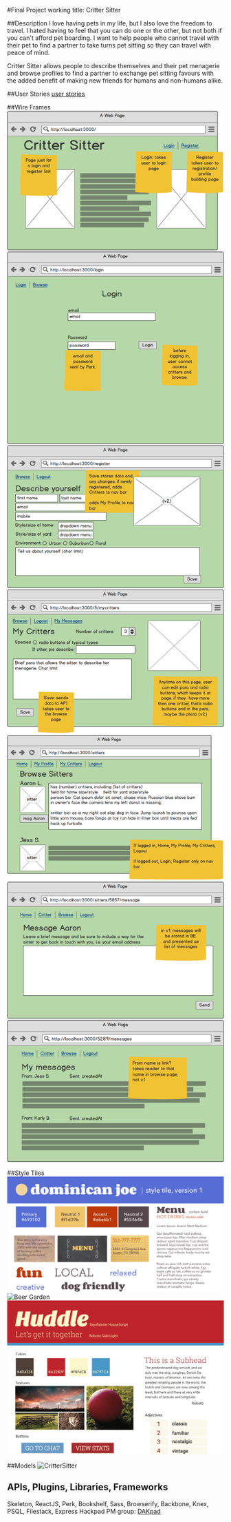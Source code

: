 #Final Project working title: Critter Sitter

##Description
I love having pets in my life, but I also love the freedom to travel. I hated having to feel that you can do one or the other, but not both if you can't afford pet boarding. I want to help people who cannot travel with their pet to find a partner to take turns pet sitting so they can travel with peace of mind. 


Critter Sitter allows people to describe themselves and their pet menagerie and browse profiles to find a partner to exchange pet sitting favours with the added benefit of making new friends for humans and non-humans alike.

##User Stories
[user stories](https://trello.com/b/XGPVSCna/tiy-final-project)


##Wire Frames
![Welcome Page](./markups/WelcomePage.png)
![Login Page](./markups/LoginPage.png)
![Register Page](./markups/Register.png)
![My Critters Page](./markups/MyCritters.png)
![Browse Profiles Page](./markups/BrowseProfiles.png)
![Message Sitter Page](./markups/MessageSitter.png)
![View Messages Page](./markups/ViewMessages.png)

##Style Tiles
![Dominican Joe](./styletiles/dominicanjoe.png)
![Beer Garden](./styletiles/beergarden.png)
![Huddle](./styletiles/huddle.png)


##Models
![CritterSitter](./CritterSitter.png)



## APIs, Plugins, Libraries, Frameworks
Skeleton, ReactJS, Perk, Bookshelf, Sass, Browserify, Backbone, Knex, PSQL, Filestack, Express
Hackpad PM group: [DAKpad](https://hackpad.com/DAKpad-v3ksBycy5Se)


